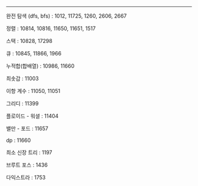 


---
완전 탐색 (dfs, bfs) : 1012, 11725, 1260, 2606, 2667

정렬 : 10814, 10816, 11650, 11651, 1517

스택 : 10828, 17298

큐 : 10845, 11866, 1966

누적합(합배열) : 10986, 11660

최솟갑 : 11003

이항 계수 : 11050, 11051

그리디 : 11399

플로이드 - 워셜 : 11404

밸만 - 포드 : 11657

dp : 11660

최소 신장 트리 : 1197

브루트 포스 : 1436

다익스트라 : 1753

